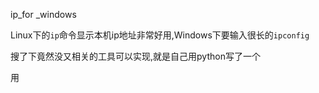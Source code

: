 ip_for _windows

Linux下的`ip`命令显示本机ip地址非常好用,Windows下要输入很长的`ipconfig`

搜了下竟然没又相关的工具可以实现,就是自己用python写了一个

用

